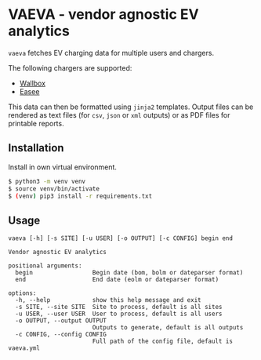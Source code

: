 # VAEVA - vendor agnostic EV analytics

`vaeva` fetches EV charging data for multiple users and chargers. 

The following chargers are supported:
- [Wallbox](https://wallbox.com)
- [Easee](https://easee.com)

This data can then be formatted using `jinja2` templates. Output files can be rendered as text files (for `csv`, `json` or `xml` outputs) or as PDF files for printable reports.

## Installation

Install in own virtual environment.

```bash
$ python3 -m venv venv
$ source venv/bin/activate
$ (venv) pip3 install -r requirements.txt
```

## Usage

```
vaeva [-h] [-s SITE] [-u USER] [-o OUTPUT] [-c CONFIG] begin end

Vendor agnostic EV analytics

positional arguments:
  begin                 Begin date (bom, bolm or dateparser format)
  end                   End date (eolm or dateparser format)

options:
  -h, --help            show this help message and exit
  -s SITE, --site SITE  Site to process, default is all sites
  -u USER, --user USER  User to process, default is all users
  -o OUTPUT, --output OUTPUT
                        Outputs to generate, default is all outputs
  -c CONFIG, --config CONFIG
                        Full path of the config file, default is vaeva.yml
```

